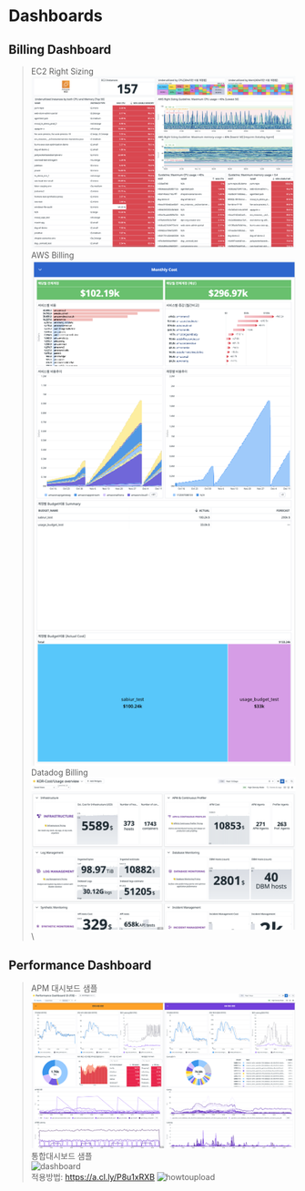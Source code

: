 # Dashboards
## Billing Dashboard 
> EC2 Right Sizing \
![dashboard](https://github.com/sungwooklee/Dashboards/blob/main/img/EC2_Right_Sizing.png)
\
> AWS Billing\
![dashboard](https://github.com/sungwooklee/Dashboards/blob/main/img/AWS_Billing.png)
\
> Datadog Billing\
![dashboard](https://github.com/sungwooklee/Dashboards/blob/main/img/Datadog_Billing.png)
\
\
## Performance Dashboard
> APM 대시보드 샘플 \
![dashboard](https://github.com/sungwooklee/Dashboards/blob/main/img/dashboard_img.png)
\
> 통합대시보드 샘플\
![dashboard](https://github.com/sungwooklee/Dashboards/blob/main/img/sample_dashboard.gif)
\
적용방법: https://a.cl.ly/P8u1xRXB
![howtoupload](https://github.com/sungwooklee/Dashboards/blob/main/img/howtoupload.gif)
